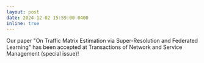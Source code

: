 ```yaml
---
layout: post
date: 2024-12-02 15:59:00-0400
inline: true
---
```


Our paper "On Traffic Matrix Estimation via Super-Resolution and Federated Learning" has been accepted at Transactions of Network and Service Management (special issue)!